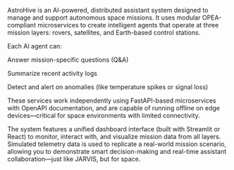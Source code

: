 AstroHive is an AI-powered, distributed assistant system designed to manage and support autonomous space missions. It uses modular OPEA-compliant microservices to create intelligent agents that operate at three mission layers: rovers, satellites, and Earth-based control stations.

Each AI agent can:

Answer mission-specific questions (Q&A)

Summarize recent activity logs

Detect and alert on anomalies (like temperature spikes or signal loss)

These services work independently using FastAPI-based microservices with OpenAPI documentation, and are capable of running offline on edge devices—critical for space environments with limited connectivity.

The system features a unified dashboard interface (built with Streamlit or React) to monitor, interact with, and visualize mission data from all layers. Simulated telemetry data is used to replicate a real-world mission scenario, allowing you to demonstrate smart decision-making and real-time assistant collaboration—just like JARVIS, but for space.

